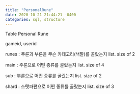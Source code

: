 ```yaml
---
title: "PersonalRune"
date: 2020-10-21 21:44:21 -0400
categories: sql, structure
---
```


Table Personal Rune

gameid, userid

runes : 주룬과 부룬을 무슨 카테고리(색깔)를 골랐는지 list. size of 2

main : 주룬으로 어떤 종류를 골랐는지 list. size of 4

sub : 부룬으로 어떤 종류를 골랐는지 list. size of 2

shard : 스탯파편으로 어떤 종류를 골랐는지 list. size of 3
